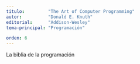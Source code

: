 ```yaml
---
titulo:         "The Art of Computer Programming"
autor:          "Donald E. Knuth"
editorial:      "Addison-Wesley"
tema-principal: "Programación"

orden: 6
---
```

La biblia de la programación